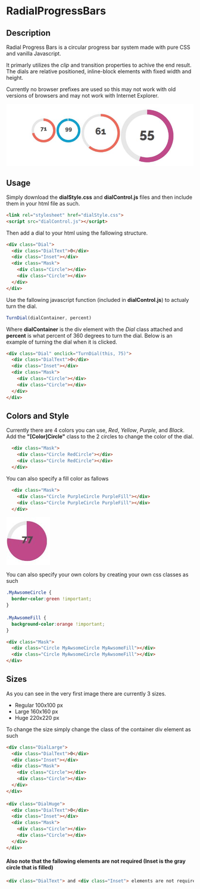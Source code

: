 # RadialProgressBars

## Description
Radial Progress Bars is a circular progress bar system made with pure CSS and vanilla Javascript.


It primarly utilizes the *clip* and transition properties to achive the end result. The dials are relative positioned, inline-block elements with fixed width and height.  

Currently no browser prefixes are used so this may not work with old versions of browsers and may not work with Internet Explorer.

![CircularProgressBars](https://raw.githubusercontent.com/ninjaboynaru/RadialProgressBars/master/Docs/ExamplePic_1.JPG "Circular Progress Bars")



## Usage
Simply download the **dialStyle.css** and **dialControl.js** files and then include them in your html file as such.
```html
<link rel="stylesheet" href="dialStyle.css">
<script src="dialControl.js"></script>
```

Then add a dial to your html using the fallowing structure.
```html
<div class="Dial">
  <div class="DialText">0</div>
  <div class="Inset"></div>
  <div class="Mask">
    <div class="Circle"></div>
    <div class="Circle"></div>
  </div>
</div>
```


Use the fallowing javascript function (included in **dialControl.js**) to actualy turn the dial.
```javascript
TurnDial(dialContainer, percent)
```
Where **dialContainer** is the div element with the *Dial* class attached and **percent** is what percent of 360 degrees to turn the dial. Below is an example of turning the dial when it is clicked.
```html
<div class="Dial" onclick="TurnDial(this, 75)">
  <div class="DialText">0</div>
  <div class="Inset"></div>
  <div class="Mask">
    <div class="Circle"></div>
    <div class="Circle"></div>
  </div>
</div>
```


## Colors and Style
Currently there are 4 colors you can use, *Red*, *Yellow*, *Purple*, and *Black*. Add the **"[Color]Circle"** class to the 2 circles to change the color of the dial.
```html
  <div class="Mask">
    <div class="Circle RedCircle"></div>
    <div class="Circle RedCircle"></div>
  </div>
```

You can also specify a fill color as fallows
```html
  <div class="Mask">
    <div class="Circle PurpleCircle PurpleFill"></div>
    <div class="Circle PurpleCircle PurpleFill"></div>
  </div>
```
![Filled Circle](https://raw.githubusercontent.com/ninjaboynaru/RadialProgressBars/master/Docs/ExamplePic_4.JPG "Filled Progress Bar")

You can also specify your own colors by creating your own css classes as such
```css
.MyAwsomeCircle {
  border-color:green !important;
}

.MyAwsomeFill {
  background-color:orange !important;
}
```
```html
<div class="Mask">
  <div class="Circle MyAwsomeCircle MyAwsomeFill"></div>
  <div class="Circle MyAwsomeCircle MyAwsomeFill"></div>
</div>
```


## Sizes
As you can see in the very first image there are currently 3 sizes.
* Regular 100x100 px
* Large 160x160 px
* Huge 220x220 px

To change the size simply change the class of the container div element as such
```html
<div class="DialLarge">
  <div class="DialText">0</div>
  <div class="Inset"></div>
  <div class="Mask">
    <div class="Circle"></div>
    <div class="Circle"></div>
  </div>
</div>

<div class="DialHuge">
  <div class="DialText">0</div>
  <div class="Inset"></div>
  <div class="Mask">
    <div class="Circle"></div>
    <div class="Circle"></div>
  </div>
</div>
```

#### Also note that the fallowing elements are not required (Inset is the gray circle that is filled)
```html
<div class="DialText"> and <div class="Inset"> elements are not required
```
